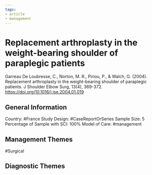 ```yaml
---
tags:
- article
- management
---
```


# Replacement arthroplasty in the weight-bearing shoulder of paraplegic patients
Garreau De Loubresse, C., Norton, M. R., Piriou, P., & Walch, G. (2004). Replacement arthroplasty in the weight-bearing shoulder of paraplegic patients. J Shoulder Elbow Surg, 13(4), 369-372. https://doi.org/10.1016/j.jse.2004.01.019 

## General Information
Country: #France 
Study Design: #CaseReportOrSeries 
Sample Size: 5
Percentage of Sample with SCI: 100%
Model of Care: #management 

## Management Themes
#Surgical 

## Diagnostic Themes
